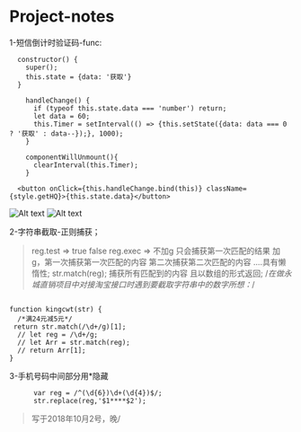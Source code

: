 # Project-notes

1-短信倒计时验证码-func:

```
  constructor() {
    super();
    this.state = {data: '获取'}
  }

    handleChange() {
      if (typeof this.state.data === 'number') return;
      let data = 60;
      this.Timer = setInterval(() => {this.setState({data: data === 0 ? '获取' : data--});}, 1000);
    }

    componentWillUnmount(){
      clearInterval(this.Timer);
    }

  <button onClick={this.handleChange.bind(this)} className={style.getHQ}>{this.state.data}</button>
```
![Alt text](./1537516202593.png)
![Alt text](./1537516154295.png)



2-字符串截取-正则捕获；
> reg.test  => true  false 
> reg.exec  => 不加g 只会捕获第一次匹配的结果 加g，第一次捕获第一次匹配的内容 第二次捕获第二次匹配的内容 ....具有懒惰性;
> str.match(reg); 捕获所有匹配到的内容 且以数组的形式返回;
>/*在做永城直销项目中对接淘宝接口时遇到要截取字符串中的数字所想：*/
```

function kingcwt(str) {
  /*满24元减5元*/
 return str.match(/\d+/g)[1];
  // let reg = /\d+/g;
  // let Arr = str.match(reg);
  // return Arr[1];
}
```

3-手机号码中间部分用*隐藏
```
      var reg = /^(\d{6})\d+(\d{4})$/;
      str.replace(reg,'$1****$2');
```
>写于2018年10月2号，晚/
